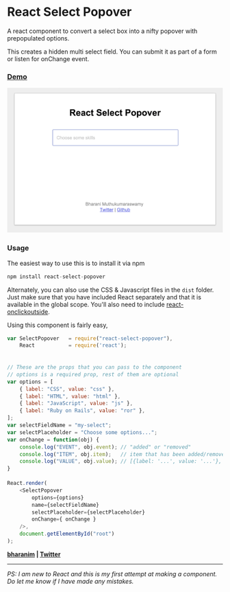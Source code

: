 # React Select Popover

A react component to convert a select box into a nifty popover with prepopulated options. 

This creates a hidden multi select field. You can submit it as part of a form or listen for onChange event.

### [Demo](http://bharani91.github.io/react-select-popover)


![React Select Popover](./react-select-popover.gif?raw=true)


### Usage

The easiest way to use this is to install it via npm

```javascript
npm install react-select-popover
```

Alternately, you can also use the CSS & Javascript files in the ```dist``` folder. Just make sure that you have included React separately and that it is available in the global scope. You'll also need to include [react-onclickoutside](https://github.com/Pomax/react-onclickoutside).

Using this component is fairly easy, 

```javascript
var SelectPopover   = require("react-select-popover"),
    React           = require('react');


// These are the props that you can pass to the component
// options is a required prop, rest of them are optional
var options = [
    { label: "CSS", value: "css" },
    { label: "HTML", value: "html" },
    { label: "JavaScript", value: "js" },
    { label: "Ruby on Rails", value: "ror" },
];
var selectFieldName = "my-select";
var selectPlaceholder = "Choose some options...";
var onChange = function(obj) {
    console.log("EVENT", obj.event); // "added" or "removed"
    console.log("ITEM", obj.item);   // item that has been added/removed { label: '...', value: '...' }
    console.log("VALUE", obj.value); // [{label: '...', value: '...'}, {label: '...', value: '...'}]
}

React.render(
    <SelectPopover 
        options={options} 
        name={selectFieldName} 
        selectPlaceholder={selectPlaceholder}  
        onChange={ onChange }
    />,
    document.getElementById("root")
);

```







**[bharanim](https://www.resumonk.com/bharani) | [Twitter](http://twitter.com/bharani91)**

-----------------

*PS: I am new to React and this is my first attempt at making a component. Do let me know if I have made any mistakes.*